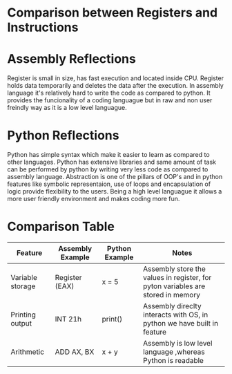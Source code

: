 
# Comparison between Registers and Instructions
# Assembly Reflections
Register is small in size, has fast execution and located inside CPU. Register holds data
temporarily and deletes the data after the execution. In assembly language it's relatively 
hard to write the code as compared to python.
It provides the funcionality of a coding languague but in raw and non user freindly way as it is a low level languague.

# Python Reflections
Python has simple syntax which make it easier to learn as compared to other languages.
Python has extensive libraries and same amount of task can be performed by python by writing
very less code as compared to assembly language. 
Abstraction is one of the pillars of OOP's and in python features like symbolic representaion,
use of loops and encapsulation of logic provide flexibility to the users. 
Being a high level languague it allows a more user friendly environment and makes coding more fun.

# Comparison Table

| Feature          | Assembly Example | Python Example | Notes |
|------------------|------------------|----------------|-------|
| Variable storage | Register (EAX)   | x = 5          | Assembly store the values in register, for pyton variables are stored in memory|
| Printing output  | INT 21h          | print()        | Assembly direclty interacts with OS, in python we have built in feature  |
| Arithmetic       | ADD AX, BX       | x + y          | Assembly is low level language ,whereas Python is readable |




